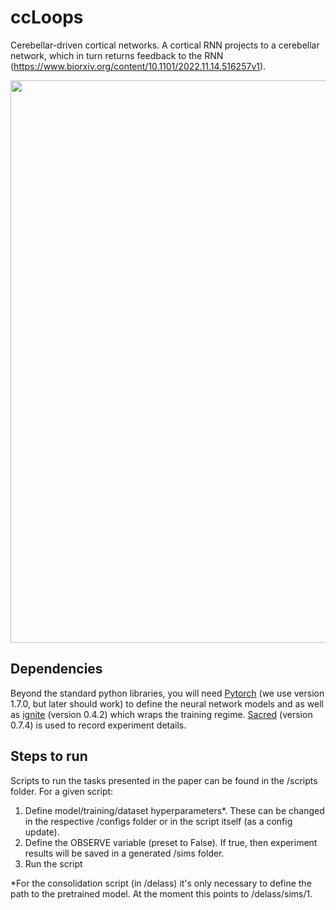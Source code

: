 # ccLoops
Cerebellar-driven cortical networks. A cortical RNN projects to a cerebellar network, which in turn returns feedback to the RNN (https://www.biorxiv.org/content/10.1101/2022.11.14.516257v1).

<img src="https://user-images.githubusercontent.com/35163856/202711207-297cb6db-2a4f-4b1f-989f-f76600c2d1ee.png" width="900">

## Dependencies
Beyond the standard python libraries, you will need [Pytorch](https://pytorch.org/) (we use version 1.7.0, but later should work) to define the neural network models and as well as [ignite](https://github.com/pytorch/ignite) (version 0.4.2) which wraps the training regime. [Sacred](https://github.com/IDSIA/sacred) (version 0.7.4) is used to record experiment details.

## Steps to run 
Scripts to run the tasks presented in the paper can be found in the /scripts folder. For a given script:
1. Define model/training/dataset hyperparameters*. These can be changed in the respective /configs folder or in the script itself (as a config update).
2. Define the OBSERVE variable (preset to False). If true, then experiment results will be saved in a generated /sims folder.
3. Run the script

*For the consolidation script (in /delass) it's only necessary to define the path to the pretrained model. At the moment this points to /delass/sims/1. 
